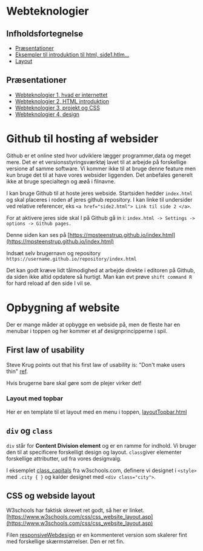 # Webteknologier

## Infholdsfortegnelse
* [Præsentationer](##Præsentationer)
* [Eksempler til introduktion til html, side1.htlm...](/introduktion)
* [Layout](#css-og-webside-layout)
## Præsentationer
* [Webteknologier 1, hvad er internettet](/filer/Webteknologier1.pdf)
* [Webteknologier 2, HTML introduktion](/filer/Webteknologier2.pdf)
* [Webteknologier 3, projekt og CSS](/filer/Webteknologier3.pdf)
* [Webteknologier 4, design](/filer/Webteknologier4.pdf)

# Github til hosting af websider

Github er et online sted hvor udviklere lægger programmer,data og meget mere. Det er et versionsstyringsværktøj lavet til at arbejde på forskellige versione af samme software. Vi kommer ikke til at bruge denne feature men kun bruge
det til at have vores websider liggenden.
Det anbefales generelt ikke at bruge specialtegn og æøå i filnavne.


I kan bruge Github til at hoste jeres webside. Startsiden hedder ```index.html``` og skal placeres i roden af jeres github repository. I kan linke til undersider ved relative referencer, eks ```<a href="side2.html"> Link til side 2 </a>```.

For at aktivere jeres side skal I på Github gå in i:
```index.html -> Settings -> options -> Github pages.```

Denne siden kan ses på
[https://mpsteenstrup.github.io/index.html](https://mpsteenstrup.github.io/index.html)

Indsæt selv brugernavn og repository
```https://username.github.io/repository/index.html```


Det kan godt kræve lidt tålmodighed at arbejde direkte i editoren på Github, da siden ikke altid opdatere så hurtigt. Man kan evt prøve ```shift command R``` for hard reload af den side I vil se.


# Opbygning af website
Der er mange måder at opbygge en webside på, men de fleste har en menubar i toppen og her kommer et af designprincipperne i spil.

## First law of usability
Steve Krug points out that his first law of usability is: "Don't make users thin" [ref](https://medium.com/@aniket.ambekar/lessons-learned-from-the-book-dont-make-me-think-by-steve-krug-8eddc339d213#:~:text=Steve%20Krug%20points%20out%20that,after%20looking%20at%20the%20screen.).

Hvis brugerne bare skal gøre som de plejer virker det!

### Layout med topbar
Her er en template til et layout med en menu i toppen, [layoutTopbar.html](/introduktion/layoutTopbar.html)


## ```div``` og ```class```
```div``` står for **Content Division element** og er en ramme for indhold. Vi bruger den til at specificere forskelligt design og layout. ```class```giver elementer forskellige attributter, ud fra vores designvalg.

I eksemplet [class_capitals](https://www.w3schools.com/html/tryit.asp?filename=tryhtml_classes_capitals) fra w3schools.com, definere vi designet i ```<style>``` med ```.city { }``` og kalder designet med ```<div class="city">```.

## CSS og webside layout
W3schools har faktisk skrevet ret godt, så her er linket.
[https://www.w3schools.com/css/css_website_layout.asp](https://www.w3schools.com/css/css_website_layout.asp)

Filen [responsiveWebdesign](/introduktion/responsiveWebdesign.html) er en kommenteret version som skalerer fint med forskellige skærmstørrelser. Den er ret fin.
